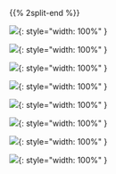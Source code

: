 <!-- 
.. title: Hitta hit
.. slug: find
.. description:
-->

{{% 2split-end %}}

![](/images/map.png){: style="width: 100%" }

![](/images/find01.jpg){: style="width: 100%" }

![](/images/find02.jpg){: style="width: 100%" }

![](/images/find03.jpg){: style="width: 100%" }

![](/images/find04.jpg){: style="width: 100%" }

![](/images/find05.jpg){: style="width: 100%" }

![](/images/find06.jpg){: style="width: 100%" }

![](/images/find07.jpg){: style="width: 100%" }
